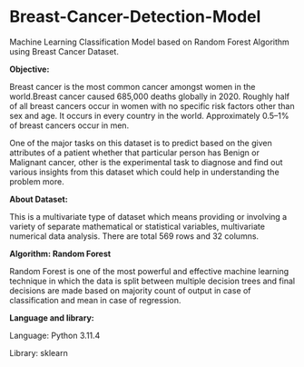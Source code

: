 # Breast-Cancer-Detection-Model
Machine Learning Classification Model based on Random Forest Algorithm using Breast Cancer Dataset.

**Objective:**

Breast cancer is the most common cancer amongst women in the world.Breast cancer caused 685,000 deaths globally in 2020. Roughly half of all breast cancers occur in women with no specific risk factors other than sex and age. It occurs in every country in the world.
Approximately 0.5–1% of breast cancers occur in men.

One of the major tasks on this dataset is to predict based on the given attributes of a patient whether that particular person has Benign or Malignant cancer, other is the experimental task to diagnose and find out various insights from this dataset which could help in understanding the problem more.

**About Dataset:**

This is a multivariate type of dataset which means providing or involving a variety of separate mathematical or statistical variables, multivariate numerical data analysis. There are total 569 rows and 32 columns.


**Algorithm: Random Forest**

Random Forest is one of the most powerful and effective machine learning technique in which the data is split between multiple decision trees and final decisions are made based on majority count of output in case of classification and mean in case of regression.

**Language and library:**

Language: Python 3.11.4

Library: sklearn
